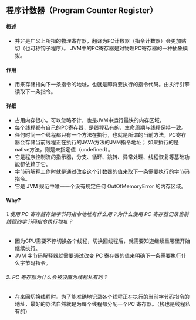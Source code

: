 ## 程序计数器（Program Counter Register）
#### 概述
- 并非是广义上所指的物理寄存器，翻译为PC计数器（指令计数器）会更加贴切（也可称钩子程序）。
JVM中的PC寄存器是对物理PC寄存器的一种抽象模拟。

#### 作用
- 用来存储指向下一条指令的地址，也就是即将要执行的指令代码。由执行引擎读取下一条指令。

#### 详细
- 占用内存很小，可以忽略不计，也是JVM中运行最快的内存区域。
- 每个线程都有自己的PC寄存器，是线程私有的，生命周期与线程保持一致。
- 任何时间一个线程都只有一个方法在执行，也就是所谓的当前方法，PC寄存器会存储当前线程正在执行的JAVA方法的JVM指令地址；
如果执行的是native方法，则是未指定值（undefined）。
- 它是程序控制流的指示器，分支、循环、跳转、异常处理、线程恢复等基础功能都依赖于它。
- 字节码解释工作时就是通过改变这个计数器的值来取下一条需要执行的字节码指令。
- 它是 JVM 规范中唯一一个没有规定任何 OutOfMemoryError 的内存区域。

#### Why?
###### 1.使用 PC 寄存器存储字节码指令地址有什么用？为什么使用 PC 寄存器记录当前线程的字节码指令执行地址？
- 因为CPU需要不停切换各个线程，切换回线程后，就需要知道继续重哪里开始继续执行。
- JVM 字节码解释器就需要通过改变 PC 寄存器的值来明确下一条需要执行什么字节码指令。

###### 2. PC 寄存器为什么会被设置为线程私有的？
- 在来回切换线程时。为了能准确地记录各个线程正在执行的当前字节码指令的地址，最好的办法自然就是为每个线程都分配一个PC
寄存器。（栈也是线程私有的）